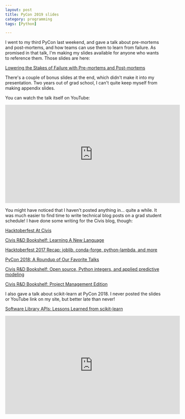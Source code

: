 ```yaml
---
layout: post
title: PyCon 2019 slides
category: programming
tags: [Python]

---
```


I went to my third PyCon last weekend, and gave a talk about pre-mortems and post-mortems, and how teams can use them to learn from failure. As promised in that talk, I'm making my slides available for anyone who wants to reference them. Those slides are here:

[Lowering the Stakes of Failure with Pre-mortems and Post-mortems](http://www.lizsander.com/pdfs/PyCon_2019.pdf)

There's a couple of bonus slides at the end, which didn't make it into my presentation. Two years out of grad school, I can't quite keep myself from making appendix slides.

You can watch the talk itself on YouTube:

<iframe width="560" height="315" src="https://www.youtube.com/embed/bmMBA6SDirU" frameborder="0" allow="accelerometer; autoplay; encrypted-media; gyroscope; picture-in-picture" allowfullscreen></iframe>

You might have noticed that I haven't posted anything in... quite a while. It was much easier to find time to write technical blog posts on a grad student schedule! I have done some writing for the Civis blog, though:

[Hacktoberfest At Civis](https://medium.com/civis-analytics/hacktoberfest-at-civis-3b9c7d680b65)

[Civis R&D Bookshelf: Learning A New Language](https://medium.com/civis-analytics/civis-r-d-bookshelf-learning-a-new-language-b0d70634fc56)

[Hacktoberfest 2017 Recap: joblib, conda-forge, python-lambda, and more
](https://medium.com/civis-analytics/hacktoberfest-2017-recap-joblib-conda-forge-python-lambda-and-more-e969d60a49e8)

[PyCon 2018: A Roundup of Our Favorite Talks](https://medium.com/civis-analytics/pycon-2018-a-roundup-of-our-favorite-talks-7a9ab3628f9d)

[Civis R&D Bookshelf: Open source, Python integers, and applied predictive modeling
](https://medium.com/civis-analytics/civis-bookshelf-open-source-python-integers-and-applied-predictive-modeling-d193c04903cb)

[Civis R&D Bookshelf: Project Management Edition](https://medium.com/civis-analytics/civis-r-d-bookshelf-project-management-edition-348f8da5250e)

I also gave a talk about scikit-learn at PyCon 2018. I never posted the slides or YouTube link on my site, but better late than never!

[Software Library APIs: Lessons Learned from scikit-learn](http://www.lizsander.com/pdfs/PyCon_2018.pdf)

<iframe width="560" height="315" src="https://www.youtube.com/embed/WCEXYvv-T5Q" frameborder="0" allow="accelerometer; autoplay; encrypted-media; gyroscope; picture-in-picture" allowfullscreen></iframe>
